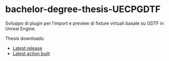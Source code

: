 # bachelor-degree-thesis-UECPGDTF
Sviluppo di plugin per l’import e preview di
fixture virtuali basate su GDTF in Unreal Engine.<br/>

Thesis downloads:
- [Latest release](https://github.com/stranck/bachelor-degree-thesis-UECPGDTF/releases/download/Main/thesis.pdf)
- [Latest action built](https://nightly.link/stranck/bachelor-degree-thesis-UECPGDTF/workflows/buildLatex/main/PDF.zip)